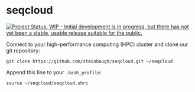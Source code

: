 # seqcloud

[![Project Status: WIP - Initial development is in progress, but there has not yet been a stable, usable release suitable for the public.](http://www.repostatus.org/badges/latest/wip.svg)](http://www.repostatus.org/#wip)

Connect to your high-performance computing (HPC) cluster and clone our git repository:

```{bash}
git clone https://github.com/steinbaugh/seqcloud.git ~/seqcloud
```

Append this line to your `.bash_profile`:

```{bash}
source ~/seqcloud/seqcloud.shrc
```
